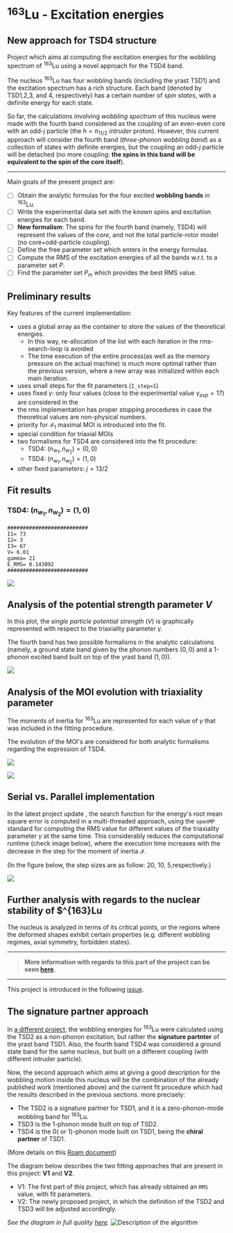 # $^{163}$Lu - Excitation energies
## New approach for TSD4 structure

Project which aims at computing the excitation energies for the wobbling spectrum of $^{163}$Lu using a novel approach for the TSD4 band.

The nucleus $^{163}$Lu has four wobbling bands (including the yrast TSD1) and the excitation spectrum has a rich structure. Each band (denoted by TSD1,2,3, and 4, respectively) has a certain number of *spin states*, with a definite energy for each state.

So far, the calculations involving *wobbling spectrum* of this nucleus were made with the fourth band considered as the coupling of an even-even core with an odd-$j$ particle (the $h=\pi_{11/2}$ *intruder* proton). However, this current approach will consider the fourth band (*three-phonon wobbling band*) as a collection of states with definite energies, but the coupling an odd-$j$ particle will be detached (no more coupling: **the spins in this band will be equivalent to the spin of the core itself**).

___

Main goals of the present project are:

- [ ] Obtain the analytic formulas for the four excited **wobbling bands** in $^{163}$Lu.
- [ ] Write the experimental data set with the known spins and excitation energies for each band.
- [ ] **New formalism**: The spins for the fourth band (namely, TSD4) will represent the values of the *core*, and not the total particle-rotor model (no core+odd-particle coupling).
- [ ] Define the free parameter set which enters in the energy formulas.
- [ ] Compute the RMS of the excitation energies of all the bands w.r.t. to a parameter set $P$.
- [ ] Find the parameter set $P_m$ which provides the best RMS value.

## Preliminary results

Key features of the current implementation:

* uses a global array as the container to store the values of the theoretical energies.
  * In this way, re-allocation of the list with each iteration in the rms-search-loop is avoided
  * The time execution of the entire process(as well as the memory pressure on the actual machine) is much more optimal rather than the previous version, where a new array was initialized within each main iteration.
* uses small steps for the fit parameters (`I_step=1`)
* uses fixed $\gamma$: only four values (close to the experimental value $\gamma_{exp}=17$) are considered in the 
* the rms implementation has proper stopping procedures in case the theoretical values are non-physical numbers.
* priority for $\mathcal{I}_1$ maximal MOI is introduced into the fit. 
* special condition for triaxial MOIs
* two formalisms for TSD4 are considered into the fit procedure:
  * TSD4: $(n_{w_1},n_{w_2})=(0,0)$
  * TSD4: $(n_{w_1},n_{w_2})=(1,0)$
* other fixed parameters: $j=13/2$

## Fit results

### TSD4: $(n_{w_1},n_{w_2})=(1,0)$

```
##########################
I1= 73
I2= 3
I3= 67
V= 6.01
gamma= 21
E_RMS= 0.143092
##########################
```

![](./Reports/2020-08-30-11-34-28.png)

## Analysis of the potential strength parameter $V$

In this plot, the *single particle potential strength* ($V$) is graphically represented with respect to the triaxiality parameter $\gamma$.

The fourth band has two possible formalisms in the analytic calculations (namely, a ground state band given by the phonon numbers $(0,0)$ and a 1-phonon excited band built on top of the yrast band $(1,0)$).

![](./Reports/V_evolution.jpeg)

## Analysis of the MOI evolution with triaxiality parameter

The moments of inertia for $^{163}$Lu are represented for each value of $\gamma$ that was included in the fitting procedure.

The evolution of the MOI's are considered for both analytic formalisms regarding the expression of TSD4.

![](Reports/MOI_evolution_00.jpeg)

![](Reports/MOI_evolution_10.jpeg)

## Serial vs. Parallel implementation

In the latest project update [](), the search function for the energy's root mean square error is computed in a multi-threaded approach, using the `openMP` standard for computing the RMS value for different values of the triaxiality parameter $\gamma$ at the same time. This considerably reduces the computational runtime (check image below), where the execution time increases with the decrease in the step for the moment of inertia $\mathcal{I}$.

(In the figure below, the step sizes are as follow: 20, 10, 5,respectively.)

![](./Reports/executionTimeOpenMP.jpeg)

## Further analysis with regards to the nuclear stability of $^{163}Lu

The nucleus is analyzed in terms of its critical points, or the regions where the deformed shapes exhibit certain properties (e.g. different wobbling regimes, axial symmetry, forbidden states).
___
> **More information with regards to this part of the project can be seen [here](EnergyFunction.md).**
___
This project is introduced in the following [issue](https://github.com/basavyr/163Lu-New-TSD4-Formalism/issues/5).

## The signature partner approach

In [a different project](https://journals.aps.org/prc/abstract/10.1103/PhysRevC.101.014302), the wobbling energies for $^{163}$Lu were calculated using the TSD2 as a non-phonon excitation, but rather the **signature partnter** of the yrast band TSD1.
Also, the fourth band TSD4 was considered a ground state band for the same nucleus, but built on a different coupling (with different intruder particle).

Now, the second approach which aims at giving a good description for the wobbling motion inside this nucleus will be the combination of the already published work (mentioned above) and the current fit procedure which had the results described in the previous sections. more precisely:

* The TSD2 is a signature partner for TSD1, and it is a zero-phonon-mode wobbling band for $^{163}$Lu.
* TSD3 is the 1-phonon mode built on top of TSD2.
* TSD4 is the 0( or 1)-phonon mode built on TSD1, being the **chiral partner** of TSD1.

(More details on this [Roam document](https://roamresearch.com/#/app/basavyr/page/xf-zGkA_-))

The diagram below describes the two fitting approaches that are present in this project: **V1** and **V2**.

* V1: The first part of this project, which has already obtained an `RMS` value, with fit parameters.
* V2: The newly proposed project, in which the definition of the TSD2 and TSD3 will be adjusted accordingly.

*See the diagram in full quality [here](Reports/TSD4_novelApproach_description.pdf).*
![Description of the algorithm](Reports/TSD4_novelApproach_description_page.jpg)
